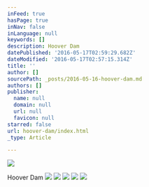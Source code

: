 ```yaml
---
inFeed: true
hasPage: true
inNav: false
inLanguage: null
keywords: []
description: Hoover Dam
datePublished: '2016-05-17T02:59:29.682Z'
dateModified: '2016-05-17T02:57:15.314Z'
title: ''
author: []
sourcePath: _posts/2016-05-16-hoover-dam.md
authors: []
publisher:
  name: null
  domain: null
  url: null
  favicon: null
starred: false
url: hoover-dam/index.html
_type: Article

---
```

![](https://the-grid-user-content.s3-us-west-2.amazonaws.com/d31722c7-4729-46ae-a31e-9ce98570796e.jpg)

Hoover Dam
![](https://the-grid-user-content.s3-us-west-2.amazonaws.com/4f1e8555-13f0-447a-a816-02cd6d72287c.jpg)
![](https://the-grid-user-content.s3-us-west-2.amazonaws.com/9f957746-7f31-49c4-9a2d-76da431d9932.jpg)
![](https://the-grid-user-content.s3-us-west-2.amazonaws.com/e4560fe5-330d-41e3-923c-e71864502be9.jpg)
![](https://the-grid-user-content.s3-us-west-2.amazonaws.com/eab63484-263e-431b-8eca-f865b9dd60c7.jpg)
![](https://the-grid-user-content.s3-us-west-2.amazonaws.com/72b76569-c9be-44a9-a1e1-53f5b4edcbc8.jpg)